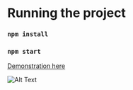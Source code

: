 # Running the project

### `npm install`

### `npm start`

[Demonstration here](https://media.giphy.com/media/AGwX117XjFkSrXAkAL/giphy-downsized-large.gif)

![Alt Text](https://media.giphy.com/media/AGwX117XjFkSrXAkAL/giphy-downsized-large.gif)
